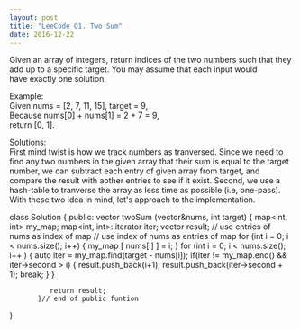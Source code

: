 ```yaml
---
layout: post
title: "LeeCode Q1. Two Sum"
date: 2016-12-22
---
```

Given an array of integers, return indices of the two numbers such that they add up to a specific target.
You may assume that each input would have exactly one solution.

Example:                                           
Given nums = [2, 7, 11, 15], target = 9,                                      
Because nums[0] + nums[1] = 2 + 7 = 9,                                          
return [0, 1].

Solutions:                                                   
First mind twist is how we track numbers as tranversed. Since we need to find any two numbers in the given array that their sum is equal to the target number, we can subtract each entry of given array from target, and compare the result with aother entries to see if it exist. Second, we use a hash-table to tranverse the array as less time as possible (i.e, one-pass).
With these two idea in mind, let's approach to the implementation.           

class Solution
{
    public:
          vector<int> twoSum (vector<int>&nums, int target)
          {
              map<int, int> my_map;
              map<int, int>::iterator iter;
              vector<int> result;
              // use entries of nums as index of map
              // use index of nums as entries of map
              for (int i = 0; i < nums.size(); i++)
              {
                 my_map [ nums[i] ] = i;
              }
              for (int i = 0; i < nums.size(); i++ )
              {
                 auto iter = my_map.find(target - nums[i]);
                  if(iter != my_map.end()  &&  iter->second > i)
                  {
                      result.push_back(i+1);
                      result.push_back(iter->second + 1);
                      break;
                  }
              }
          
              return result;
           }// end of public funtion
}
